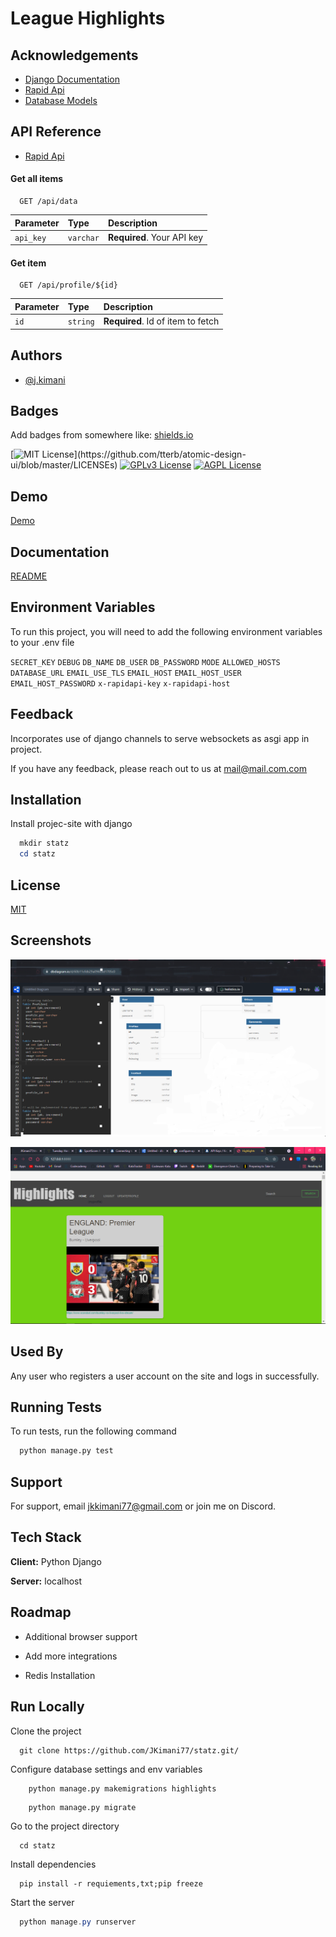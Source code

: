 
# League Highlights




## Acknowledgements

 - [Django Documentation](https://docs.djangoproject.com/en/3.2/)
 - [Rapid Api](https://rapidapi.com/)
 - [Database Models](https://dbdiagram.io/home)

  
## API Reference
 - [Rapid Api](https://rapidapi.com/)

#### Get all items

```http
  GET /api/data
```

| Parameter | Type      | Description                |
| :-------- | :-------  | :------------------------- |
| `api_key` | `varchar` | **Required**. Your API key |

#### Get item

```http
  GET /api/profile/${id}
```

| Parameter | Type     | Description                       |
| :-------- | :------- | :-------------------------------- |
| `id`      | `string` | **Required**. Id of item to fetch |



  
## Authors

- [@j.kimani](https://www.github.com/JKimani77)

  
## Badges

Add badges from somewhere like: [shields.io](https://shields.io/)

[![MIT License](https://img.shields.io/apm/l/atomic-design-ui.svg?)](https://github.com/tterb/atomic-design-ui/blob/master/LICENSEs)
[![GPLv3 License](https://img.shields.io/badge/License-GPL%20v3-yellow.svg)](https://opensource.org/licenses/)
[![AGPL License](https://img.shields.io/badge/license-AGPL-blue.svg)](http://www.gnu.org/licenses/agpl-3.0)

  
## Demo

[Demo](https://docs.google.com/presentation/d/1Z96BiO1M9zq6CTGcBM-yrvJ7T8yl7VDJKvThyPHdTiU/edit?usp=sharing)

  
## Documentation

[README](https://github.com/JKimani77/statz/blob/master/README.md)

  
## Environment Variables

To run this project, you will need to add the following environment variables to your .env file

`SECRET_KEY`
`DEBUG` 
`DB_NAME`
`DB_USER`
`DB_PASSWORD`
`MODE`
`ALLOWED_HOSTS`
`DATABASE_URL`
`EMAIL_USE_TLS`
`EMAIL_HOST`
`EMAIL_HOST_USER`
`EMAIL_HOST_PASSWORD`
`x-rapidapi-key`
`x-rapidapi-host`



  
## Feedback
Incorporates use of django channels to serve websockets as asgi app in project.

If you have any feedback, please reach out to us at mail@mail.com.com

  
## Installation 

Install projec-site with django

```ps1 
  mkdir statz
  cd statz

```
    
## License

[MIT](https://choosealicense.com/licenses/mit/)

  
## Screenshots


![DBDIAGRAM](https://github.com/JKimani77/statz/blob/master/raw/dbd.png?raw=true)

![HOMEPAGE](https://github.com/JKimani77/statz/blob/master/raw/home.png?raw=true)


  
## Used By

Any user who registers a user account on the site and logs in successfully.

  
## Running Tests

To run tests, run the following command

```bash
  python manage.py test
```

  
## Support

For support, email jkkimani77@gmail.com or join me on Discord.

  
## Tech Stack

**Client:** Python Django

**Server:** localhost

  
## Roadmap

- Additional browser support

- Add more integrations

- Redis Installation

  
## Run Locally

Clone the project

```Ps1
  git clone https://github.com/JKimani77/statz.git/
```

Configure database settings and env variables 

```Ps1
    python manage.py makemigrations highlights
```

```Ps1
    python manage.py migrate
```


Go to the project directory

```Ps1
  cd statz
```

Install dependencies

```Ps1
  pip install -r requiements,txt;pip freeze
```

Start the server

```Powershell 1
  python manage.py runserver
```

  